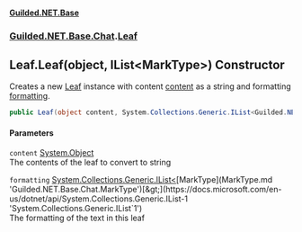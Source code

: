 #### [Guilded.NET.Base](Guilded_NET_Base.md 'Guilded.NET.Base')
### [Guilded.NET.Base.Chat](Guilded_NET_Base.md#Guilded_NET_Base_Chat 'Guilded.NET.Base.Chat').[Leaf](Leaf.md 'Guilded.NET.Base.Chat.Leaf')
## Leaf.Leaf(object, IList&lt;MarkType&gt;) Constructor
Creates a new [Leaf](Leaf.md 'Guilded.NET.Base.Chat.Leaf') instance with content [content](Leaf_Leaf(object_IList_MarkType_).md#Guilded_NET_Base_Chat_Leaf_Leaf(object_System_Collections_Generic_IList_Guilded_NET_Base_Chat_MarkType_)_content 'Guilded.NET.Base.Chat.Leaf.Leaf(object, System.Collections.Generic.IList&lt;Guilded.NET.Base.Chat.MarkType&gt;).content') as a string and formatting [formatting](Leaf_Leaf(object_IList_MarkType_).md#Guilded_NET_Base_Chat_Leaf_Leaf(object_System_Collections_Generic_IList_Guilded_NET_Base_Chat_MarkType_)_formatting 'Guilded.NET.Base.Chat.Leaf.Leaf(object, System.Collections.Generic.IList&lt;Guilded.NET.Base.Chat.MarkType&gt;).formatting').  
```csharp
public Leaf(object content, System.Collections.Generic.IList<Guilded.NET.Base.Chat.MarkType> formatting);
```
#### Parameters
<a name='Guilded_NET_Base_Chat_Leaf_Leaf(object_System_Collections_Generic_IList_Guilded_NET_Base_Chat_MarkType_)_content'></a>
`content` [System.Object](https://docs.microsoft.com/en-us/dotnet/api/System.Object 'System.Object')  
The contents of the leaf to convert to string
  
<a name='Guilded_NET_Base_Chat_Leaf_Leaf(object_System_Collections_Generic_IList_Guilded_NET_Base_Chat_MarkType_)_formatting'></a>
`formatting` [System.Collections.Generic.IList&lt;](https://docs.microsoft.com/en-us/dotnet/api/System.Collections.Generic.IList-1 'System.Collections.Generic.IList`1')[MarkType](MarkType.md 'Guilded.NET.Base.Chat.MarkType')[&gt;](https://docs.microsoft.com/en-us/dotnet/api/System.Collections.Generic.IList-1 'System.Collections.Generic.IList`1')  
The formatting of the text in this leaf
  
